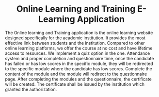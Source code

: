 <h1 style="text-align: center;">Online Learning and Training E-Learning Application</h1>
    <p>The Online learning and Training application is the online learning website designed specifically
        for the academic institution. It provides the most effective link between students and the
        institution. Compared to other online learning platforms, we offer the course at no cost and have lifetime
        access to resources. We implement a quiz option in the one. Attendance system and proper completion and
        questionnaire time,
        once the candidate has failed or has low scores in the specific module, they will be redirected to the specific
        module where the candidate has low scores. Complete the content of the module and the module will redirect to
        the questionnaire page. After completing the modules and the questionnaire, the certificate will be created. The
        certificate shall be issued by the institution which granted the authorization.</p>
